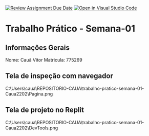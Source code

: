 [![Review Assignment Due Date](https://classroom.github.com/assets/deadline-readme-button-22041afd0340ce965d47ae6ef1cefeee28c7c493a6346c4f15d667ab976d596c.svg)](https://classroom.github.com/a/egWsXDcZ)
[![Open in Visual Studio Code](https://classroom.github.com/assets/open-in-vscode-2e0aaae1b6195c2367325f4f02e2d04e9abb55f0b24a779b69b11b9e10269abc.svg)](https://classroom.github.com/online_ide?assignment_repo_id=18371771&assignment_repo_type=AssignmentRepo)
# Trabalho Prático - Semana-01

## Informações Gerais
Nome: Cauã Vitor
Matricula: 775269

## Tela de inspeção com navegador

C:\Users\caua\REPOSITORIO-CAUA\trabalho-pratico-semana-01-Caua2202\Pagina.png

## Tela de projeto no Replit

C:\Users\caua\REPOSITORIO-CAUA\trabalho-pratico-semana-01-Caua2202\DevTools.png